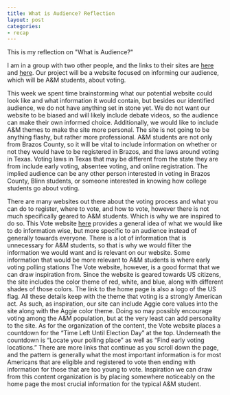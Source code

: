 ```yaml
---
title: What is Audience? Reflection
layout: post
categories:
- recap
---
```

This is my reflection on "What is Audience?"

I am in a group with two other people, and the links to their sites are [here](https://kmaclin17.github.io/) and [here](https://selinkorkmaz.github.io/). Our project will be a website focused on informing our audience, which will be A&M students, about voting.

This week we spent time brainstorming what our potential website could look like and what information it would contain, but besides our identified audience, we do not have anything set in stone yet. We do not want our website to be biased and will likely include debate videos, so the audience can make their own informed choice. Additionally, we would like to include A&M themes to make the site more personal. The site is not going to be anything flashy, but rather more professional. A&M students are not only from Brazos County, so it will be vital to include information on whether or not they would have to be registered in Brazos, and the laws around voting in Texas. Voting laws in Texas that may be different from the state they are from include early voting, absentee voting, and online registration. The implied audience can be any other person interested in voting in Brazos County, Blinn students, or someone interested in knowing how college students go about voting. 

There are many websites out there about the voting process and what you can do to register, where to vote, and how to vote, however there is not much specifically geared to A&M students. Which is why we are inspired to do so. This Vote website [here](https://www.vote.org/) provides a general idea of what we would like to do information wise, but more specific to an audience instead of generally towards everyone. There is a lot of information that is unnecessary for A&M students, so that is why we would filter the information we would want and is relevant on our website. Some information that would be more relevant to A&M students is where early voting polling stations The Vote website, however, is a good format that we can draw inspiration from. Since the website is geared towards US citizens, the site includes the color theme of red, white, and blue, along with different shades of those colors. The link to the home page is also a logo of the US flag. All these details keep with the theme that voting is a strongly American act. As such, as inspiration, our site can include Aggie core values into the site along with the Aggie color theme. Doing so may possibly encourage voting among the A&M population, but at the very least can add personality to the site. As for the organization of the content, the Vote website places a countdown for the “Time Left Until Election Day” at the top. Underneath the countdown is “Locate your polling place” as well as “Find early voting locations.” There are more links that continue as you scroll down the page, and the pattern is generally what the most important information is for most Americans that are eligible and registered  to vote then ending with information for those that are too young to vote. Inspiration we can draw from this content organization is by placing somewhere noticeably on the home page the most crucial information for the typical A&M student.
